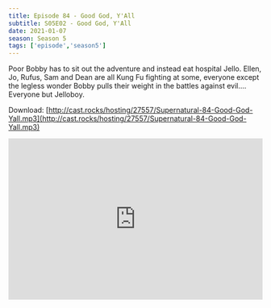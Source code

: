 ```yaml
---
title: Episode 84 - Good God, Y'All
subtitle: S05E02 - Good God, Y'All
date: 2021-01-07
season: Season 5
tags: ['episode','season5']
---
```


Poor Bobby has to sit out the adventure and instead eat hospital Jello. Ellen, Jo, Rufus, Sam and Dean are all Kung Fu fighting at some, everyone except the legless wonder Bobby pulls their weight in the battles against evil.... Everyone but Jelloboy.

Download: [http://cast.rocks/hosting/27557/Supernatural-84-Good-God-Yall.mp3](http://cast.rocks/hosting/27557/Supernatural-84-Good-God-Yall.mp3)

<iframe src="https://cast.rocks/player/27557/Supernatural-84-Good-God-Yall.mp3?episodeTitle=Episode%2084%20-%20Good%20God%2C%20Y'All!&podcastTitle=Couple%20of%20Idjits&episodeDate=January%208th%2C%202021&imageURL=https%3A%2F%2Fcast.rocks%2Fhosting%2F27557%2Ffeeds%2FCAURZ.jpg" style="border: none; min-height: 265px; max-height: 320px; max-width: 558px; min-width: 270px; width: 100%; height: 100%;" scrollbars="no"></iframe>


